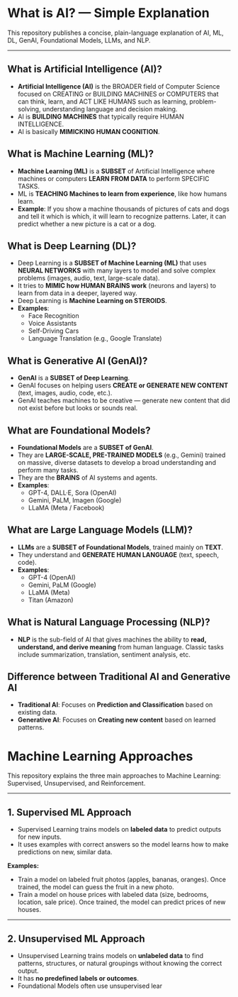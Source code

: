 # What is AI? — Simple Explanation

This repository publishes a concise, plain-language explanation of AI, ML, DL, GenAI, Foundational Models, LLMs, and NLP.

---

## What is Artificial Intelligence (AI)?
- **Artificial Intelligence (AI)** is the BROADER field of Computer Science focused on CREATING or BUILDING MACHINES or COMPUTERS that can think, learn, and ACT LIKE HUMANS such as learning, problem-solving, understanding language and decision making.  
- AI is **BUILDING MACHINES** that typically require HUMAN INTELLIGENCE.  
- AI is basically **MIMICKING HUMAN COGNITION**.

## What is Machine Learning (ML)?
- **Machine Learning (ML)** is a **SUBSET** of Artificial Intelligence where machines or computers **LEARN FROM DATA** to perform SPECIFIC TASKS.  
- ML is **TEACHING Machines to learn from experience**, like how humans learn.  
- **Example**: If you show a machine thousands of pictures of cats and dogs and tell it which is which, it will learn to recognize patterns. Later, it can predict whether a new picture is a cat or a dog.

## What is Deep Learning (DL)?
- Deep Learning is a **SUBSET of Machine Learning (ML)** that uses **NEURAL NETWORKS** with many layers to model and solve complex problems (images, audio, text, large-scale data).
- It tries to **MIMIC how HUMAN BRAINS work** (neurons and layers) to learn from data in a deeper, layered way.
- Deep Learning is **Machine Learning on STEROIDS**.
- **Examples**:
  - Face Recognition
  - Voice Assistants
  - Self-Driving Cars
  - Language Translation (e.g., Google Translate)

## What is Generative AI (GenAI)?
- **GenAI** is a **SUBSET of Deep Learning**.
- GenAI focuses on helping users **CREATE or GENERATE NEW CONTENT** (text, images, audio, code, etc.).
- GenAI teaches machines to be creative — generate new content that did not exist before but looks or sounds real.

## What are Foundational Models?
- **Foundational Models** are a **SUBSET of GenAI**.
- They are **LARGE-SCALE, PRE-TRAINED MODELS** (e.g., Gemini) trained on massive, diverse datasets to develop a broad understanding and perform many tasks.
- They are the **BRAINS** of AI systems and agents.
- **Examples**:
  - GPT-4, DALL·E, Sora (OpenAI)
  - Gemini, PaLM, Imagen (Google)
  - LLaMA (Meta / Facebook)

## What are Large Language Models (LLM)?
- **LLMs** are a **SUBSET of Foundational Models**, trained mainly on **TEXT**.
- They understand and **GENERATE HUMAN LANGUAGE** (text, speech, code).
- **Examples**:
  - GPT-4 (OpenAI)
  - Gemini, PaLM (Google)
  - LLaMA (Meta)
  - Titan (Amazon)

## What is Natural Language Processing (NLP)?
- **NLP** is the sub-field of AI that gives machines the ability to **read, understand, and derive meaning** from human language. Classic tasks include summarization, translation, sentiment analysis, etc.

## Difference between Traditional AI and Generative AI
- **Traditional AI**: Focuses on **Prediction and Classification** based on existing data.
- **Generative AI**: Focuses on **Creating new content** based on learned patterns.

# Machine Learning Approaches

This repository explains the three main approaches to Machine Learning: Supervised, Unsupervised, and Reinforcement.

---

## 1. Supervised ML Approach
- Supervised Learning trains models on **labeled data** to predict outputs for new inputs.  
- It uses examples with correct answers so the model learns how to make predictions on new, similar data.  

**Examples:**
- Train a model on labeled fruit photos (apples, bananas, oranges). Once trained, the model can guess the fruit in a new photo.  
- Train a model on house prices with labeled data (size, bedrooms, location, sale price). Once trained, the model can predict prices of new houses.

---

## 2. Unsupervised ML Approach
- Unsupervised Learning trains models on **unlabeled data** to find patterns, structures, or natural groupings without knowing the correct output.  
- It has **no predefined labels or outcomes**.  
- Foundational Models often use unsupervised lear
